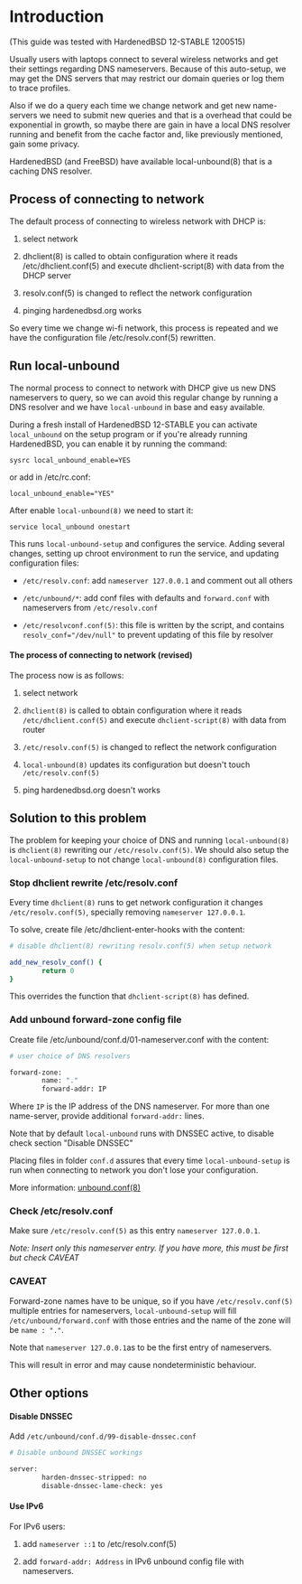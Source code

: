 # Introduction

(This guide was tested with HardenedBSD 12-STABLE 1200515)

Usually users with laptops connect to several wireless networks and get their
settings regarding DNS nameservers. Because of this auto-setup, we may get the
DNS servers that may restrict our domain queries or log them to trace profiles.

Also if we do a query each time we change network and get new name-servers we
need to submit new queries and that is a overhead that could be exponential in
growth, so maybe there are gain in have a local DNS resolver running and
benefit from the cache factor and, like previously mentioned, gain some privacy.

HardenedBSD (and FreeBSD) have available local-unbound(8) that is a caching
DNS resolver.

## Process of connecting to network

The default process of connecting to wireless network with DHCP is:

1. select network 

2. dhclient(8) is called to obtain configuration where it reads
/etc/dhclient.conf(5) and execute dhclient-script(8) with data from the DHCP server

3. resolv.conf(5) is changed to reflect the network configuration

4. pinging hardenedbsd.org works

So every time we change wi-fi network, this process is repeated and we have the 
configuration file /etc/resolv.conf(5) rewritten.

## Run local-unbound

The normal process to connect to network with DHCP give us new DNS nameservers
to query, so we can avoid this regular change by running a DNS resolver
and we have `local-unbound` in base and easy available.

During a fresh install of HardenedBSD 12-STABLE you can activate `local_unbound`
on the setup program or if you're already running HardenedBSD, you can enable it
by running the command:

`sysrc local_unbound_enable=YES`

or add in /etc/rc.conf:

`local_unbound_enable="YES"`

After enable `local-unbound(8)` we need to start it:

`service local_unbound onestart`

This runs `local-unbound-setup` and configures the service. Adding several
changes, setting up chroot environment to run the service, and updating
configuration files:

- `/etc/resolv.conf`: add `nameserver 127.0.0.1` and comment out all others

- `/etc/unbound/*`: add conf files with defaults and `forward.conf` with nameservers
from `/etc/resolv.conf`

- `/etc/resolvconf.conf(5)`: this file is written by the script, and contains
`resolv_conf="/dev/null"` to prevent updating of this file by resolver

#### The process of connecting to network (revised)

The process now is as follows: 

1. select network 

2. `dhclient(8)` is called to obtain configuration where it reads
`/etc/dhclient.conf(5)` and execute `dhclient-script(8)` with data from router

3. `/etc/resolv.conf(5)` is changed to reflect the network configuration

4. `local-unbound(8)` updates its configuration but doesn't touch `/etc/resolv.conf(5)`

5. ping hardenedbsd.org doesn't works

## Solution to this problem

The problem for keeping your choice of DNS and running `local-unbound(8)` is
`dhclient(8)` rewriting our `/etc/resolv.conf(5)`. We should also setup the 
`local-unbound-setup` to not change `local-unbound(8)` configuration files.

### Stop dhclient rewrite /etc/resolv.conf

Every time `dhclient(8)` runs to get network configuration it changes 
`/etc/resolv.conf(5)`, specially removing `nameserver 127.0.0.1`.

To solve, create file /etc/dhclient-enter-hooks with the content:

```sh
# disable dhclient(8) rewriting resolv.conf(5) when setup network

add_new_resolv_conf() {
        return 0
}
```

This overrides the function that `dhclient-script(8)` has defined.

### Add unbound forward-zone config file

Create file /etc/unbound/conf.d/01-nameserver.conf with the content:

```sh
# user choice of DNS resolvers

forward-zone:
        name: "."
        forward-addr: IP
```

Where `IP` is the IP address of the DNS nameserver.
For more than one name-server, provide additional `forward-addr:` lines.

Note that by default `local-unbound` runs with DNSSEC active,
to disable check section "Disable DNSSEC"

Placing files in folder `conf.d` assures that every time `local-unbound-setup` is run
when connecting to network you don't lose your configuration.

More information: [unbound.conf(8)](https://www.freebsd.org/cgi/man.cgi?query=unbound.conf&apropos=0&sektion=0&manpath=FreeBSD+12.0-RELEASE+and+Ports&arch=default&format=html)

### Check /etc/resolv.conf

Make sure `/etc/resolv.conf(5)` as this entry `nameserver 127.0.0.1`.

*Note: Insert only this nameserver entry. If you have more, this must be first but check CAVEAT*

### CAVEAT

Forward-zone names have to be unique, so if you have `/etc/resolv.conf(5)`
multiple entries for nameservers, `local-unbound-setup` will fill 
`/etc/unbound/forward.conf` with those entries and the name of the zone
will be `name : "."`.

Note that `nameserver 127.0.0.1`as to be the first entry of nameservers.

This will result in error and may cause nondeterministic behaviour.

## Other options

#### Disable DNSSEC

Add `/etc/unbound/conf.d/99-disable-dnssec.conf`

```sh
# Disable unbound DNSSEC workings

server:
        harden-dnssec-stripped: no
        disable-dnssec-lame-check: yes
```

#### Use IPv6

For IPv6 users:

1. add `nameserver ::1` to /etc/resolv.conf(5)

2. add `forward-addr: Address` in IPv6 unbound config file with
nameservers.

